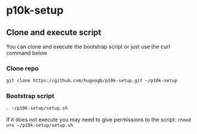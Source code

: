 # p10k-setup

## Clone and execute script

You can clone and execute the bootstrap script or just use the curl command below

### Clone repo

```sh
git clone https://github.com/hugoogb/p10k-setup.git ~/p10k-setup
```

### Bootstrap script

```sh
. ~/p10k-setup/setup.sh
```

If it does not execute you may need to give permissions to the script: `chmod u+x ~/p10k-setup/setup.sh`
